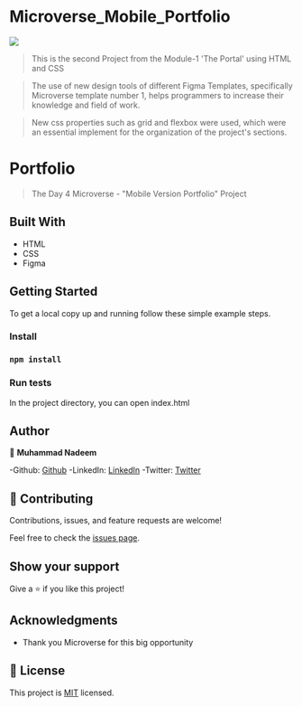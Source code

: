 # Microverse_Mobile_Portfolio

![](https://img.shields.io/badge/Microverse-blueviolet)

>This is the second Project from the Module-1 'The Portal' using HTML and CSS

>The use of new design tools of different Figma Templates, specifically Microverse template number 1, helps programmers to increase their knowledge and field of work.

>New css properties such as grid and flexbox were used, which were an essential implement for the organization of the project's sections.

# Portfolio

> The Day 4 Microverse - "Mobile Version Portfolio" Project

## Built With

- HTML
- CSS
- Figma

## Getting Started

To get a local copy up and running follow these simple example steps.

### Install

### `npm install`

### Run tests

In the project directory, you can open index.html

## Author

👤 **Muhammad Nadeem**

-Github: [Github](https://github.com/iam-nadeem)
-LinkedIn: [LinkedIn](https://www.linkedin.com/in/muhammad-nadeem-5a900a230/)
-Twitter: [Twitter](https://twitter.com/Muhamma36191209)

## 🤝 Contributing

Contributions, issues, and feature requests are welcome!

Feel free to check the [issues page](../../issues/).

## Show your support

Give a ⭐️ if you like this project!

## Acknowledgments

- Thank you Microverse for this big opportunity

## 📝 License

This project is [MIT](./LICENSE) licensed.